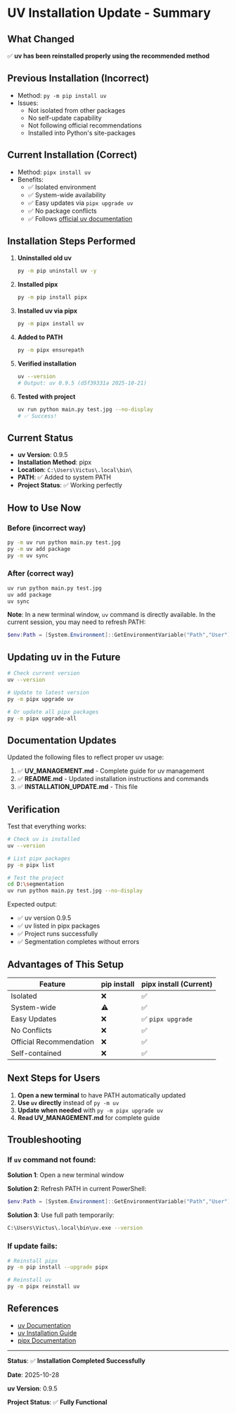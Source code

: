 # UV Installation Update - Summary

## What Changed

✅ **uv has been reinstalled properly using the recommended method**

## Previous Installation (Incorrect)
- Method: `py -m pip install uv`
- Issues:
  - Not isolated from other packages
  - No self-update capability
  - Not following official recommendations
  - Installed into Python's site-packages

## Current Installation (Correct)
- Method: `pipx install uv`
- Benefits:
  - ✅ Isolated environment
  - ✅ System-wide availability
  - ✅ Easy updates via `pipx upgrade uv`
  - ✅ No package conflicts
  - ✅ Follows [official uv documentation](https://docs.astral.sh/uv/getting-started/installation/#pypi)

## Installation Steps Performed

1. **Uninstalled old uv**
   ```bash
   py -m pip uninstall uv -y
   ```

2. **Installed pipx**
   ```bash
   py -m pip install pipx
   ```

3. **Installed uv via pipx**
   ```bash
   py -m pipx install uv
   ```

4. **Added to PATH**
   ```bash
   py -m pipx ensurepath
   ```

5. **Verified installation**
   ```bash
   uv --version
   # Output: uv 0.9.5 (d5f39331a 2025-10-21)
   ```

6. **Tested with project**
   ```bash
   uv run python main.py test.jpg --no-display
   # ✅ Success!
   ```

## Current Status

- **uv Version**: 0.9.5
- **Installation Method**: pipx
- **Location**: `C:\Users\Victus\.local\bin\`
- **PATH**: ✅ Added to system PATH
- **Project Status**: ✅ Working perfectly

## How to Use Now

### Before (incorrect way)
```bash
py -m uv run python main.py test.jpg
py -m uv add package
py -m uv sync
```

### After (correct way)
```bash
uv run python main.py test.jpg
uv add package
uv sync
```

**Note**: In a new terminal window, `uv` command is directly available. In the current session, you may need to refresh PATH:

```powershell
$env:Path = [System.Environment]::GetEnvironmentVariable("Path","User") + ";" + [System.Environment]::GetEnvironmentVariable("Path","Machine")
```

## Updating uv in the Future

```bash
# Check current version
uv --version

# Update to latest version
py -m pipx upgrade uv

# Or update all pipx packages
py -m pipx upgrade-all
```

## Documentation Updates

Updated the following files to reflect proper uv usage:

1. ✅ **UV_MANAGEMENT.md** - Complete guide for uv management
2. ✅ **README.md** - Updated installation instructions and commands
3. ✅ **INSTALLATION_UPDATE.md** - This file

## Verification

Test that everything works:

```bash
# Check uv is installed
uv --version

# List pipx packages
py -m pipx list

# Test the project
cd D:\segmentation
uv run python main.py test.jpg --no-display
```

Expected output:
- ✅ uv version 0.9.5
- ✅ uv listed in pipx packages
- ✅ Project runs successfully
- ✅ Segmentation completes without errors

## Advantages of This Setup

| Feature | pip install | pipx install (Current) |
|---------|-------------|----------------------|
| Isolated | ❌ | ✅ |
| System-wide | ⚠️ | ✅ |
| Easy Updates | ❌ | ✅ `pipx upgrade` |
| No Conflicts | ❌ | ✅ |
| Official Recommendation | ❌ | ✅ |
| Self-contained | ❌ | ✅ |

## Next Steps for Users

1. **Open a new terminal** to have PATH automatically updated
2. **Use `uv` directly** instead of `py -m uv`
3. **Update when needed** with `py -m pipx upgrade uv`
4. **Read UV_MANAGEMENT.md** for complete guide

## Troubleshooting

### If `uv` command not found:

**Solution 1**: Open a new terminal window

**Solution 2**: Refresh PATH in current PowerShell:
```powershell
$env:Path = [System.Environment]::GetEnvironmentVariable("Path","User") + ";" + [System.Environment]::GetEnvironmentVariable("Path","Machine")
```

**Solution 3**: Use full path temporarily:
```bash
C:\Users\Victus\.local\bin\uv.exe --version
```

### If update fails:

```bash
# Reinstall pipx
py -m pip install --upgrade pipx

# Reinstall uv
py -m pipx reinstall uv
```

## References

- [uv Documentation](https://docs.astral.sh/uv/)
- [uv Installation Guide](https://docs.astral.sh/uv/getting-started/installation/)
- [pipx Documentation](https://pipx.pypa.io/)

---

**Status**: ✅ **Installation Completed Successfully**

**Date**: 2025-10-28

**uv Version**: 0.9.5

**Project Status**: ✅ **Fully Functional**
